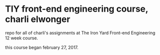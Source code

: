 # TIY front-end engineering course, charli elwonger

repo for all of charli's assignments at The Iron Yard Front-end Engineering 12 week course.

this course began february 27, 2017.
